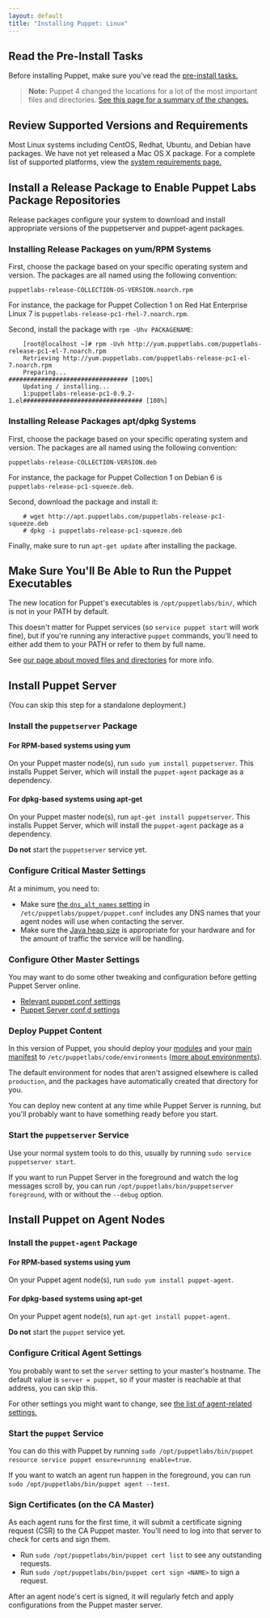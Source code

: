 ```yaml
---
layout: default
title: "Installing Puppet: Linux"
---
```


[master_settings]: /puppet/latest/reference/config_important_settings.html#settings-for-puppet-master-servers
[agent_settings]: /puppet/latest/reference/config_important_settings.html#settings-for-agents-all-nodes
[current_install]: /guides/install_puppet/pre_install.html
[where]: ./whered_it_go.html
[dns_alt_names]: /references/latest/configuration.html#dnsaltnames
[server_heap]: /puppetserver/latest/install_from_packages.html#memory-allocation
[puppetserver_confd]: /puppetserver/latest/configuration.html
[modules]: /puppet/latest/reference/modules_fundamentals.html
[main manifest]: /puppet/latest/reference/dirs_manifest.html
[environments]: /puppet/latest/reference/environments.html


## Read the Pre-Install Tasks 

Before installing Puppet, make sure you've read the [pre-install tasks.](./install_pre.html)

> **Note:** Puppet 4 changed the locations for a lot of the most important files and directories. [See this page for a summary of the changes.][where]


## Review Supported Versions and Requirements 

Most Linux systems including CentOS, Redhat, Ubuntu, and Debian have packages. We have not yet released a Mac OS X package. For a complete list of supported platforms, view the [system requirements page.](sysreqs)


## Install a Release Package to Enable Puppet Labs Package Repositories

Release packages configure your system to download and install appropriate versions of the puppetserver and puppet-agent packages. 

### Installing Release Packages on yum/RPM Systems

First, choose the package based on your specific operating system and version. The packages are all named using the following convention:
  
`puppetlabs-release-COLLECTION-OS-VERSION.noarch.rpm`
  
For instance, the package for Puppet Collection 1 on Red Hat Enterprise Linux 7 is `puppetlabs-release-pc1-rhel-7.noarch.rpm`.
	
Second, install the package with `rpm -Uhv PACKAGENAME`:

		[root@localhost ~]# rpm -Uvh http://yum.puppetlabs.com/puppetlabs-release-pc1-el-7.noarch.rpm
		Retrieving http://yum.puppetlabs.com/puppetlabs-release-pc1-el-7.noarch.rpm
		Preparing...                          ################################# [100%]
		Updating / installing...
		1:puppetlabs-release-pc1-0.9.2-1.el################################# [100%]
    

### Installing Release Packages apt/dpkg Systems
   
First, choose the package based on your specific operating system and version. The packages are all named using the following convention: 

`puppetlabs-release-COLLECTION-VERSION.deb`

For instance, the package for Puppet Collection 1 on Debian 6 is `puppetlabs-release-pc1-squeeze.deb`.

Second, download the package and install it:

        # wget http://apt.puppetlabs.com/puppetlabs-release-pc1-squeeze.deb
        # dpkg -i puppetlabs-release-pc1-squeeze.deb
		
Finally, make sure to run `apt-get update` after installing the package. 

## Make Sure You'll Be Able to Run the Puppet Executables

The new location for Puppet's executables is `/opt/puppetlabs/bin/`, which is not in your PATH by default.

This doesn't matter for Puppet services (so `service puppet start` will work fine), but if you're running any interactive `puppet` commands, you'll need to either add them to your PATH or refer to them by full name.

See [our page about moved files and directories][where] for more info.

## Install Puppet Server

(You can skip this step for a standalone deployment.)

### Install the `puppetserver` Package

#### For RPM-based systems using yum
On your Puppet master node(s), run `sudo yum install puppetserver`. This installs Puppet Server, which will install the `puppet-agent` package as a dependency.

#### For dpkg-based systems using apt-get
On your Puppet master node(s), run `apt-get install puppetserver`. This installs Puppet Server, which will install the `puppet-agent` package as a dependency.

**Do not** start the `puppetserver` service yet.

### Configure Critical Master Settings

At a minimum, you need to:

* Make sure [the `dns_alt_names` setting][dns_alt_names] in `/etc/puppetlabs/puppet/puppet.conf` includes any DNS names that your agent nodes will use when contacting the server.
* Make sure the [Java heap size][server_heap] is appropriate for your hardware and for the amount of traffic the service will be handling.

### Configure Other Master Settings

You may want to do some other tweaking and configuration before getting Puppet Server online.

* [Relevant puppet.conf settings][master_settings]
* [Puppet Server conf.d settings][puppetserver_confd]

### Deploy Puppet Content

In this version of Puppet, you should deploy your [modules][] and your [main manifest][] to `/etc/puppetlabs/code/environments` ([more about environments][environments]).

The default environment for nodes that aren't assigned elsewhere is called `production`, and the packages have automatically created that directory for you.

You can deploy new content at any time while Puppet Server is running, but you'll probably want to have something ready before you start.

### Start the `puppetserver` Service

Use your normal system tools to do this, usually by running `sudo service puppetserver start`.

If you want to run Puppet Server in the foreground and watch the log messages scroll by, you can run `/opt/puppetlabs/bin/puppetserver foreground`, with or without the `--debug` option.


## Install Puppet on Agent Nodes

### Install the `puppet-agent` Package

#### For RPM-based systems using yum
On your Puppet agent node(s), run `sudo yum install puppet-agent`. 

#### For dpkg-based systems using apt-get
On your Puppet agent node(s), run `apt-get install puppet-agent`.

**Do not** start the `puppet` service yet.

### Configure Critical Agent Settings

You probably want to set the `server` setting to your master's hostname. The default value is `server = puppet`, so if your master is reachable at that address, you can skip this.

For other settings you might want to change, see [the list of agent-related settings.][agent_settings]

### Start the `puppet` Service

You can do this with Puppet by running `sudo /opt/puppetlabs/bin/puppet resource service puppet ensure=running enable=true`.

If you want to watch an agent run happen in the foreground, you can run `sudo /opt/puppetlabs/bin/puppet agent --test`.

### Sign Certificates (on the CA Master)

As each agent runs for the first time, it will submit a certificate signing request (CSR) to the CA Puppet master. You'll need to log into that server to check for certs and sign them.

* Run `sudo /opt/puppetlabs/bin/puppet cert list` to see any outstanding requests.
* Run `sudo /opt/puppetlabs/bin/puppet cert sign <NAME>` to sign a request.

After an agent node's cert is signed, it will regularly fetch and apply configurations from the Puppet master server.
